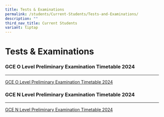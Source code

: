```yaml
---
title: Tests & Examinations
permalink: /students/Current-Students/Tests-and-Examinations/
description: ""
third_nav_title: Current Students
variant: tiptap
---
```

<h1>Tests &amp; Examinations</h1>
<h3>GCE O Level Preliminary Examination Timetable 2024</h3>
<hr>
<p><a href="/files/O Level Exam Timetable/2024/2024_O_Prelim_Timetable_School_Website.pdf" rel="noopener noreferrer nofollow" target="_blank">GCE O Level Preliminary Examination Timetable 2024</a>
</p>
<p></p>
<h3>GCE N Level Preliminary Examination Timetable 2024</h3>
<hr>
<p><a href="/files/N Level Exam TimeTable/2024/4NA_NT_prelim_timetable_school_website_updated.pdf" rel="noopener noreferrer nofollow" target="_blank">GCE N Level Preliminary Examination Timetable 2024</a>
</p>
<p></p>